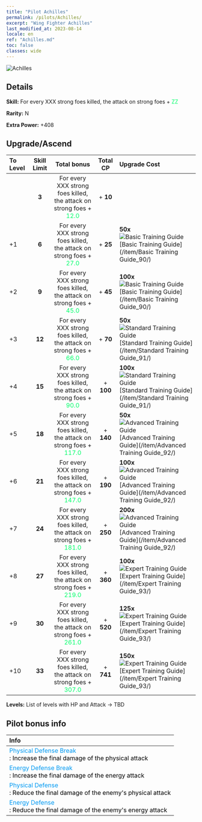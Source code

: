```yaml
---
title: "Pilot Achilles"
permalink: /pilots/Achilles/
excerpt: "Wing Fighter Achilles"
last_modified_at: 2023-08-14
locale: en
ref: "Achilles.md"
toc: false
classes: wide
---
```



 ![Achilles](/images/pilots/aviator_piece_3003.png)

## Details

 **Skill:** For every XXX strong foes killed, the attack on strong foes + <span style="color: #03ff6b">ZZ</span><br/><span style="color: #000000;"></span> 

 **Rarity:** N 

 **Extra Power:** +408 



## Upgrade/Ascend

  |  To Level | Skill Limit |     Total bonus    | Total CP |   Upgrade Cost     |
  |:----|:-----:|:-------------------:|:-------:|:-----------------|
  |   | **3**  | For every XXX strong foes killed, the attack on strong foes + <span style="color: #03ff6b">12.0</span><br/><span style="color: #000000;"></span>  | + **10**  |  |
  | +1  | **6**  | For every XXX strong foes killed, the attack on strong foes + <span style="color: #03ff6b">27.0</span><br/><span style="color: #000000;"></span>  | + **25**  | **50x**![Basic Training Guide](/images/item/Basic_Training_Guide_p.png)[Basic Training Guide](/item/Basic Training Guide_90/) |
  | +2  | **9**  | For every XXX strong foes killed, the attack on strong foes + <span style="color: #03ff6b">45.0</span><br/><span style="color: #000000;"></span>  | + **45**  | **100x**![Basic Training Guide](/images/item/Basic_Training_Guide_p.png)[Basic Training Guide](/item/Basic Training Guide_90/) |
  | +3  | **12**  | For every XXX strong foes killed, the attack on strong foes + <span style="color: #03ff6b">66.0</span><br/><span style="color: #000000;"></span>  | + **70**  | **50x**![Standard Training Guide](/images/item/Standard_Training_Guide_p.png)[Standard Training Guide](/item/Standard Training Guide_91/) |
  | +4  | **15**  | For every XXX strong foes killed, the attack on strong foes + <span style="color: #03ff6b">90.0</span><br/><span style="color: #000000;"></span>  | + **100**  | **100x**![Standard Training Guide](/images/item/Standard_Training_Guide_p.png)[Standard Training Guide](/item/Standard Training Guide_91/) |
  | +5  | **18**  | For every XXX strong foes killed, the attack on strong foes + <span style="color: #03ff6b">117.0</span><br/><span style="color: #000000;"></span>  | + **140**  | **50x**![Advanced Training Guide](/images/item/Advanced_Training_Guide_p.png)[Advanced Training Guide](/item/Advanced Training Guide_92/) |
  | +6  | **21**  | For every XXX strong foes killed, the attack on strong foes + <span style="color: #03ff6b">147.0</span><br/><span style="color: #000000;"></span>  | + **190**  | **100x**![Advanced Training Guide](/images/item/Advanced_Training_Guide_p.png)[Advanced Training Guide](/item/Advanced Training Guide_92/) |
  | +7  | **24**  | For every XXX strong foes killed, the attack on strong foes + <span style="color: #03ff6b">181.0</span><br/><span style="color: #000000;"></span>  | + **250**  | **200x**![Advanced Training Guide](/images/item/Advanced_Training_Guide_p.png)[Advanced Training Guide](/item/Advanced Training Guide_92/) |
  | +8  | **27**  | For every XXX strong foes killed, the attack on strong foes + <span style="color: #03ff6b">219.0</span><br/><span style="color: #000000;"></span>  | + **360**  | **100x**![Expert Training Guide](/images/item/Expert_Training_Guide_p.png)[Expert Training Guide](/item/Expert Training Guide_93/) |
  | +9  | **30**  | For every XXX strong foes killed, the attack on strong foes + <span style="color: #03ff6b">261.0</span><br/><span style="color: #000000;"></span>  | + **520**  | **125x**![Expert Training Guide](/images/item/Expert_Training_Guide_p.png)[Expert Training Guide](/item/Expert Training Guide_93/) |
  | +10  | **33**  | For every XXX strong foes killed, the attack on strong foes + <span style="color: #03ff6b">307.0</span><br/><span style="color: #000000;"></span>  | + **741**  | **150x**![Expert Training Guide](/images/item/Expert_Training_Guide_p.png)[Expert Training Guide](/item/Expert Training Guide_93/) |



 **Levels:**  List of levels with HP and Attack -> TBD



## Pilot bonus info

  |  Info |
  |:------|
  | <span style="color: #0099f2">Physical Defense Break</span><br/><span style="color: #000000;">: Increase the final damage of the physical attack</span> |
  | <span style="color: #0099f2">Energy Defense Break</span><br/><span style="color: #000000;">: Increase the final damage of the energy attack</span> |
  | <span style="color: #0099f2">Physical Defense</span><br/><span style="color: #000000;">: Reduce the final damage of the enemy's physical attack</span> |
  | <span style="color: #0099f2">Energy Defense</span><br/><span style="color: #000000;">: Reduce the final damage of the enemy's energy attack</span> |

